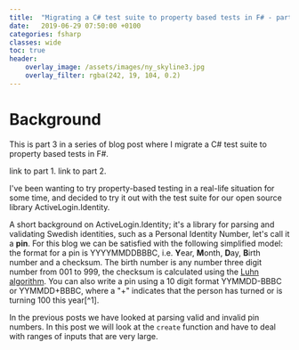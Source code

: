```yaml
---
title:  "Migrating a C# test suite to property based tests in F# - part 3"
date:   2019-06-29 07:50:00 +0100
categories: fsharp
classes: wide
toc: true
header: 
    overlay_image: /assets/images/ny_skyline3.jpg
    overlay_filter: rgba(242, 19, 104, 0.2)
---
```


# Background

This is part 3 in a series of blog post where I migrate a C# test suite to property based tests in F#.

link to part 1.
link to part 2.

I've been wanting to try property-based testing in a real-life situation for some time, and decided to try it out with the test suite for our open source library ActiveLogin.Identity.

A short background on ActiveLogin.Identity; it's a library for parsing and validating Swedish identities, such as a Personal Identity Number, let's call it a **pin**. For this blog we can be satisfied with the following simplified model: the format for a pin is YYYYMMDDBBBC, i.e. **Y**ear, **M**onth, **D**ay, **B**irth number and a checksum. The birth number is any number three digit number from 001 to 999, the checksum is calculated using the [Luhn algorithm](https://en.wikipedia.org/wiki/Luhn_algorithm). You can also write a pin using a 10 digit format YYMMDD-BBBC or YYMMDD+BBBC, where a "+" indicates that the person has turned or is turning 100 this year[^1].

In the previous posts we have looked at parsing valid and invalid pin numbers. In this post we will look at the `create` function and have to deal with ranges of inputs that are very large.

